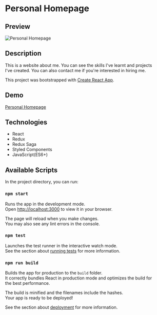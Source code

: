 # Personal Homepage

## Preview

![Personal Homepage](%PUBLIC_URL%/readme-preview.gif)

## Description

This is a website about me. You can see the skills I've learnt and projects I've created. You can also contact me if you're interested in hiring me.

This project was bootstrapped with [Create React App](https://github.com/facebook/create-react-app).

## Demo
[Personal Homepage](https://krystiangreblowski.github.io/personal-homepage/)

## Technologies
- React
- Redux
- Redux Saga
- Styled Components
- JavaScript(ES6+)

## Available Scripts

In the project directory, you can run:

### `npm start`

Runs the app in the development mode.\
Open [http://localhost:3000](http://localhost:3000) to view it in your browser.

The page will reload when you make changes.\
You may also see any lint errors in the console.

### `npm test`

Launches the test runner in the interactive watch mode.\
See the section about [running tests](https://facebook.github.io/create-react-app/docs/running-tests) for more information.

### `npm run build`

Builds the app for production to the `build` folder.\
It correctly bundles React in production mode and optimizes the build for the best performance.

The build is minified and the filenames include the hashes.\
Your app is ready to be deployed!

See the section about [deployment](https://facebook.github.io/create-react-app/docs/deployment) for more information.
